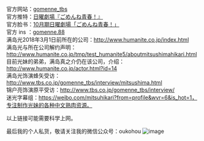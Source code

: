 官方网站：[gomenne_tbs](http://www.tbs.co.jp/gomenne_tbs/)  
官方推特：[日曜劇場『ごめんね青春！』](https://twitter.com/gomenne_tbs)  
官方脸书：[10月期日曜劇場「ごめんね青春！」](https://www.facebook.com/gomennetbs)  
官方 ins ：[gomenne.88](https://www.instagram.com/gomenne.88/)  
满岛光2018年3月1日前所在的公司：http://www.humanite.co.jp/index.html  
满岛光与所在公司解约声明：http://www.humanite.co.jp/tmp/test_humanite5/aboutmitsushimahikari.html  
目前光妹的弟弟，满岛真之介仍在该公司，介绍：http://www.humanite.co.jp/actor.html?id=14  
满岛光饰演蜂矢受访：http://www.tbs.co.jp/gomenne_tbs/interview/mitsushima.html  
锦户亮饰演原平受访：http://www.tbs.co.jp/gomenne_tbs/interview/  
迷光字幕组：https://weibo.com/mitsuhikari?from=profile&wvr=6&is_hot=1，专注制作光妹的各种中文熟肉资源。  






以上链接可能需要科学上网。

最后我的个人私货，敬请关注我的微信公众号：oukohou
![image](https://github.com/oukohou/forZhihu/blob/master/Tieba/Hicari/mmexport1525761652822.jpgg)
